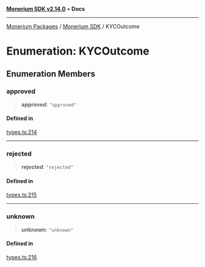[**Monerium SDK v2.14.0**](../Packages.md) • **Docs**

***

[Monerium Packages](../../Packages.md) / [Monerium SDK](../Monerium%20SDK.md) / KYCOutcome

# Enumeration: KYCOutcome

## Enumeration Members

### approved

> **approved**: `"approved"`

#### Defined in

[types.ts:214](https://github.com/monerium/js-monorepo/blob/ffeefd2a9bccc0d18acecd9390a7bfced5720c17/packages/sdk/src/types.ts#L214)

***

### rejected

> **rejected**: `"rejected"`

#### Defined in

[types.ts:215](https://github.com/monerium/js-monorepo/blob/ffeefd2a9bccc0d18acecd9390a7bfced5720c17/packages/sdk/src/types.ts#L215)

***

### unknown

> **unknown**: `"unknown"`

#### Defined in

[types.ts:216](https://github.com/monerium/js-monorepo/blob/ffeefd2a9bccc0d18acecd9390a7bfced5720c17/packages/sdk/src/types.ts#L216)
